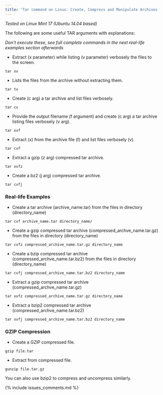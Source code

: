 ```yaml
---
title: 'Tar command on Linux: Create, Compress and Manipulate Archives'
---
```


_Tested on Linux Mint 17 (Ubuntu 14.04 based)_

The following are some useful TAR arguments with explanations: 

_Don't execute these, see full complete commands in the next real-life examples 
section afterwards_

* Extract (x parameter) while listing (v parameter) verbosely the files to the 
screen.

`tar xv`

* Lists the files from the archive without extracting them.

`tar tv`

* Create (c arg) a tar archive and list files verbosely.

`tar cv`

* Provide the output filename (f argument) and create (c arg) a tar archive listing 
files verbosely (v arg).

`tar xvf`

* Extract (x) from the archive file (f) and list files verbosely (v).

`tar cvf`

* Extract a gzip (z arg) compressed tar archive.

`tar xvfz`

* Create a bz2 (j arg) compressed tar archive.

`tar cvfj`

### Real-life Examples

* Create a tar archive (archive\_name.tar) from the files in directory (directory\_name)

`tar cvf archive_name.tar directory_name/`

* Create a gzip compressed tar archive (compressed\_archve\_name.tar.gz) from the 
files in directory (directory\_name)

`tar cvfz compressed_archive_name.tar.gz directory_name`

* Create a bzip compressed tar archive (compressed\_archve\_name.tar.bz2) from the 
files in directory (directory\_name)

`tar cvfj compressed_archive_name.tar.bz2 directory_name`
 
* Extract a gzip compressed tar archive (compressed\_archve\_name.tar.gz)

`tar xvfz compressed_archive_name.tar.gz directory_name`

* Extract a bzip2 compressed tar archive (compressed\_archve\_name.tar.bz2)

`tar xvfj compressed_archive_name.tar.bz2 directory_name`
 
### GZIP Compression

* Create a GZIP compressed file.

`gzip file.tar`

* Extract from compressed file.

`gunzip file.tar.gz`

You can also use bzip2 to compress and uncompress similarly.

{% include issues_comments.md %}
